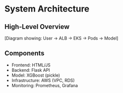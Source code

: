 # System Architecture

## High-Level Overview
[Diagram showing: User → ALB → EKS → Pods → Model]

## Components
- Frontend: HTML/JS
- Backend: Flask API
- Model: XGBoost (pickle)
- Infrastructure: AWS (VPC, RDS)
- Monitoring: Prometheus, Grafana
